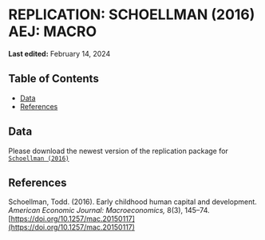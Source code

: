 # REPLICATION: SCHOELLMAN (2016) AEJ: MACRO
**Last edited:** February 14, 2024

## Table of Contents

- [Data](#Data)
- [References](#References)
  

## Data

Please download the newest version of the replication package for [`Schoellman (2016)`](https://www.openicpsr.org/openicpsr/project/114117/version/V2/view)


## References

Schoellman, Todd. (2016). Early childhood human capital and development. _American Economic Journal: Macroeconomics,_ 8(3), 145–74. [https://doi.org/10.1257/mac.20150117](https://doi.org/10.1257/mac.20150117)
